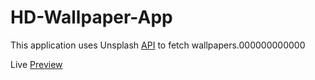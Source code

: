 # HD-Wallpaper-App

This application uses Unsplash [API](https://unsplash.com/developers) to fetch wallpapers.000000000000

Live [Preview](https://hd-wallpapers4k.netlify.app/)
